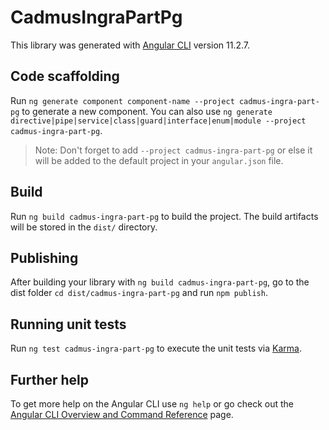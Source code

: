 # CadmusIngraPartPg

This library was generated with [Angular CLI](https://github.com/angular/angular-cli) version 11.2.7.

## Code scaffolding

Run `ng generate component component-name --project cadmus-ingra-part-pg` to generate a new component. You can also use `ng generate directive|pipe|service|class|guard|interface|enum|module --project cadmus-ingra-part-pg`.
> Note: Don't forget to add `--project cadmus-ingra-part-pg` or else it will be added to the default project in your `angular.json` file. 

## Build

Run `ng build cadmus-ingra-part-pg` to build the project. The build artifacts will be stored in the `dist/` directory.

## Publishing

After building your library with `ng build cadmus-ingra-part-pg`, go to the dist folder `cd dist/cadmus-ingra-part-pg` and run `npm publish`.

## Running unit tests

Run `ng test cadmus-ingra-part-pg` to execute the unit tests via [Karma](https://karma-runner.github.io).

## Further help

To get more help on the Angular CLI use `ng help` or go check out the [Angular CLI Overview and Command Reference](https://angular.io/cli) page.
